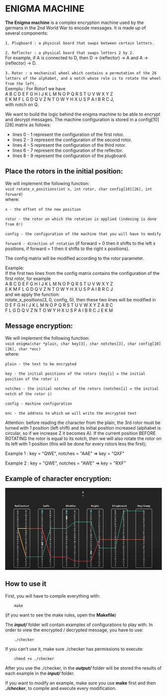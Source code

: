 # ENIGMA MACHINE

<b>The Enigma machine</b> is a complex encryption machine used by the germans in the 2nd World War to encode messages. It is made up of several components:

`1. Plugboard : a physical board that swaps between certain letters.`

`2. Reflector : a physical board that swaps letters 2 by 2.` \
For example, if A is connected to D, then D -> (reflector) -> A and
A -> (reflector) -> D.

`3. Rotor : a mechanical wheel which contains a permutation of the 26 letters
of the alphabet, and a notch whose role is to rotate the wheel from the left.` \
Exemplu : For Rotor1 we have \
A B C D E F G H I J K L M N O P Q R S T U V W X Y Z \
E K M F L G D Q V Z N T O W Y H X U S P A I B R C J, \
with notch on Q.

We want to build the logic behind the enigma machine to be able to encrypt
and decrypt messages.
The machine configuration is stored in a config[10][26] matrix as follows:

- lines 0 - 1 represent the configuration of the first rotor.
- lines 2 - 3 represent the configuration of the second rotor.
- lines 4 - 5 represent the configuration of the third rotor.
- lines 6 - 7 represent the configuration of the reflector.
- lines 8 - 9 represent the configuration of the plugboard.

## Place the rotors in the initial position:

We will implement the following function: \
`void rotate_x_positions(int x, int rotor, char config[10][26], int forward)` \
where:

`x - the offset of the new position`

`rotor - the rotor on which the rotation is applied (indexing is done from 0!)`

`config - the configuration of the machine that you will have to modify`

`forward - direction of rotation` (if forward = 0 then it shifts to the left
x positions, if forward = 1 then it shifts to the right x positions).

The config matrix will be modified according to the rotor parameter.

Example: \
If the first two lines from the config matrix contains the configuration of the first rotor, for example \
A B C D E F G H I J K L M N O P Q R S T U V W X Y Z \
E K M F L G D Q V Z N T O W Y H X U S P A I B R C J \
and we apply the function: \
rotate_x_positions(3, 0, config, 0), then these two lines will be modified in \
D E F G H I J K L M N O P Q R S T U V W X Y Z A B C \
F L G D Q V Z N T O W Y H X U S P A I B R C J E K M

## Message encryption:

We will implement the following function: \
`void enigma(char *plain, char key[3], char notches[3], char config[10][26], char *enc)` \
where:

`plain - the text to be encrypted`

`key - the initial positions of the rotors (key[i] = the initial position of the rotor i)`

`notches - the initial notches of the rotors (notches[i] = the initial notch of the rotor i)`

`config - machine configuration`

`enc - the address to which we will write the encrypted text`

Attention: before reading the character from the plain, the 3rd rotor must be turned
with 1 position (left shift) and its initial position increased (alphabet
is circular, so if we increase Z it becomes A). If the current position
BEFORE ROTATING the rotor is equal to its notch, then we will also rotate
the rotor on its left with 1 position (this will be done for every
rotors less the first);

Example 1 : key = "QWE", notches = "AAE" => key = "QXF"

Example 2 : key = "QWE", notches = "AWE" => key = "RXF"

## Example of character encryption:

![example](images/enigma_example1.png)

## How to use it

First, you will have to compile everything with:

```
    make
```

(if you want to see the make rules, open the <b>Makefile</b>)

The <b><i>input/</i></b> folder will contain examples of configurations to play with. In order to view the encrypted / decrypted message, you have to use:

```
    ./checker
```

If you can't use it, make sure ./checker has permissions to execute:

```
    chmod +x ./checker
```

After you use the ./checker, in the <b><i>output/</i></b> folder will be stored the results of each example in the <b><i>input/</i></b> folder.

If you want to modify an example, make sure you use <b>make</b> first and then <b><i>./checker</i></b>, to compile and execute every modification.
